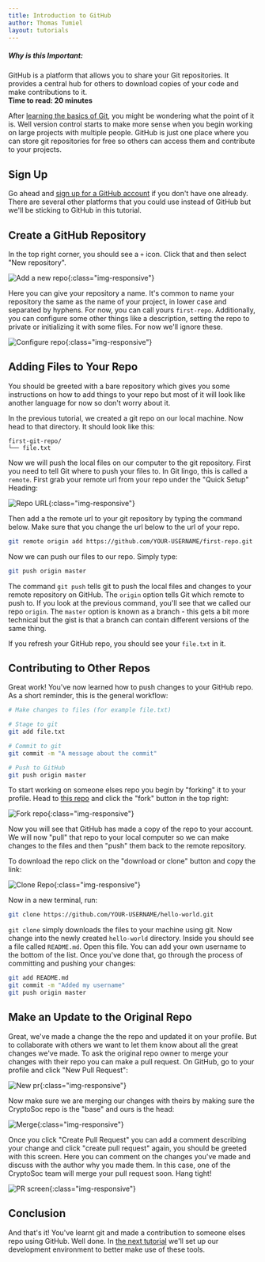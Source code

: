 ```yaml
---
title: Introduction to GitHub
author: Thomas Tumiel
layout: tutorials
---
```


<div class="alert alert-block alert-info">
<h5>Why is this Important:</h5>
GitHub is a platform that allows you to share your Git repositories. It provides a central hub for others to
download copies of your code and make contributions to it.
<br />
<strong>Time to read: 20 minutes</strong>
</div>

 After [learning the basics of Git](), you might be wondering what the point of it is. Well version control starts to make more sense when you begin working on large projects with multiple people. GitHub is just one place where you can store git repositories for free so others can access them and contribute to your projects.

## Sign Up

Go ahead and [sign up for a GitHub account](https://github.com/) if you don't have one already. There are several other platforms that you could use instead of GitHub but we'll be sticking to GitHub in this tutorial.

## Create a GitHub Repository

In the top right corner, you should see a `+` icon. Click that and then select "New repository".

![Add a new repo](/img/tutorials/intro-github/new-repo.png){:class="img-responsive"}

Here you can give your repository a name. It's common to name your repository the same as the name of your project, in lower case and separated by hyphens. For now, you can call yours `first-repo`. Additionally, you can configure some other things like a description, setting the repo to private or initializing it with some files. For now we'll ignore these.

![Configure repo](/img/tutorials/intro-github/conf-repo.png){:class="img-responsive"}

## Adding Files to Your Repo

You should be greeted with a bare repository which gives you some instructions on how to add things to your repo but most of it will look like another language for now so don't worry about it.

In the previous tutorial, we created a git repo on our local machine. Now head to that directory. It should look like this:

```
first-git-repo/
└── file.txt
```

Now we will push the local files on our computer to the git repository. First you need to tell Git where to push your files to. In Git lingo, this is called a `remote`. First grab your remote url from your repo under the "Quick Setup" Heading:

![Repo URL](/img/tutorials/intro-github/repo-url.png){:class="img-responsive"}

Then add a the remote url to your git repository by typing the command below. Make sure that you change the url below to the url of your repo.

```bash
git remote origin add https://github.com/YOUR-USERNAME/first-repo.git
```

Now we can push our files to our repo. Simply type:

```bash
git push origin master
```

The command `git push` tells git to push the local files and changes to your remote repository on GitHub. The `origin` option tells Git which remote to push to. If you look at the previous command, you'll see that we called our repo `origin`. The `master` option is known as a branch - this gets a bit more technical but the gist is that a branch can contain different versions of the same thing.

If you refresh your GitHub repo, you should see your `file.txt` in it.

## Contributing to Other Repos

Great work! You've now learned how to push changes to your GitHub repo. As a short reminder, this is the general workflow:

```bash
# Make changes to files (for example file.txt)

# Stage to git
git add file.txt

# Commit to git
git commit -m "A message about the commit"

# Push to GitHub
git push origin master
```

To start working on someone elses repo you begin by "forking" it to your profile. Head to [this repo](https://github.com/CryptoSoc/hello-world) and click the "fork" button in the top right:

![Fork repo](/img/tutorials/intro-github/fork-repo.png){:class="img-responsive"}

Now you will see that GitHub has made a copy of the repo to your account. We will now "pull" that repo to your local computer so we can make changes to the files and then "push" them back to the remote repository.

To download the repo click on the "download or clone" button and copy the link:

![Clone Repo](/img/tutorials/intro-github/clone-repo.png){:class="img-responsive"}

Now in a new terminal, run:

```bash
git clone https://github.com/YOUR-USERNAME/hello-world.git
```

`git clone` simply downloads the files to your machine using git. Now change into the newly created `hello-world` directory. Inside you should see a file called `README.md`. Open this file. You can add your own username to the bottom of the list. Once you've done that, go through the process of committing and pushing your changes:

```bash
git add README.md
git commit -m "Added my username"
git push origin master
```

## Make an Update to the Original Repo

Great, we've made a change the the repo and updated it on your profile. But to collaborate with others we want to let them know about all the great changes we've made. To ask the original repo owner to merge your changes with their repo you can make a pull request. On GitHub, go to your profile and click "New Pull Request":

![New pr](/img/tutorials/intro-github/new-pr.png){:class="img-responsive"}

Now make sure we are merging our changes with theirs by making sure the CryptoSoc repo is the "base" and ours is the head:

![Merge](/img/tutorials/intro-github/merge.png){:class="img-responsive"}

Once you click "Create Pull Request" you can add a comment describing your change and click "create pull request" again, you should be greeted with this screen. Here you can comment on the changes you've made and discuss with the author why you made them. In this case, one of the CryptoSoc team will merge your pull request soon. Hang tight!

![PR screen](/img/tutorials/intro-github/pr.png){:class="img-responsive"}

## Conclusion

And that's it! You've learnt git and made a contribution to someone elses repo using GitHub. Well done. In [the next tutorial]() we'll set up our development environment to better make use of these tools.
